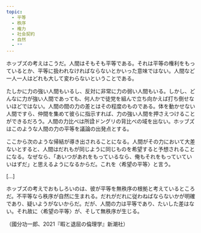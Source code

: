 ```yaml
---
topic:
  - 平等
  - 秩序
  - 権力
  - 社会契約
  - 自然
  - ""
---
```

ホッブズの考えはこうだ。人間はそもそも平等である。それは平等の権利をもっているとか、平等に扱われなければならないとかいった意味ではない。人間など一人一人はどれも大して変わらないということである。

たしかに力の強い人間もいるし、反対に非常に力の弱い人間もいる。しかし、どんなに力が強い人間であっても、何人かで徒党を組んで立ち向かえば打ち倒せないほどではない。人間の間の力の差とはその程度のものである。体を動かせない人間ですら、仲間を集めて彼らに指示すれば、力の強い人間を押さえつけることができるだろう。人間の力比べは所詮ドングリの背比べの域を出ない。ホッブズはこのような人間の力の平等を議論の出発点とする。

ここから次のような帰結が導き出されることになる。人間がその力において大差ないとすると、人間はだれもが同じように同じものを希望すると予想されることになる。なぜなら、「あいつがあれをもっているなら、俺もそれをもっていていいはずだ」と思えるようになるからだ。これを〈希望の平等〉と言う。

\[…]

ホッブズの考えでおもしろいのは、彼が平等を無秩序の根拠と考えているところだ。不平等なら秩序が自然に生まれる。だれがだれに従わねばならないかが明確であり、疑いようがないからだ。だが、人間の力は平等であり、たいした差はない。それ故に〈希望の平等〉が、そして無秩序が生じる。

（國分功一郎、2021『暇と退屈の倫理学』新潮社）